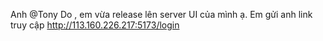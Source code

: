 Anh @Tony Do , em vừa release lên server UI của mình ạ. Em gửi anh link truy cập
http://113.160.226.217:5173/login